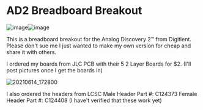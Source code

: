 # AD2 Breadboard Breakout

![image](https://user-images.githubusercontent.com/21117916/120884471-49df3d80-c598-11eb-84ae-f0b18ecaa2f0.png)![image](https://user-images.githubusercontent.com/21117916/120884560-b2c6b580-c598-11eb-8961-63bb13939b9f.png)

This is a breadboard breakout for the Analog Discovery 2™ from Digitlent. Please don't sue me I just wanted to make my own version for cheap and share it with others.

I ordered my boards from JLC PCB with their 5 2 Layer Boards for $2. (I'll post pictures once I get the boards in)

![20210614_172800](https://user-images.githubusercontent.com/21117916/121977488-01afe000-cd3b-11eb-8a09-94f1e0ecadcf.jpg)

I also ordered the headers from LCSC 
Male Header Part #: C124373
Female Header Part #: C124408
(I have't verified that these work yet)
